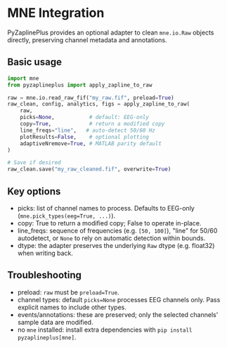 # MNE Integration

PyZaplinePlus provides an optional adapter to clean `mne.io.Raw` objects directly, preserving channel metadata and annotations.

Basic usage
-----------

```python
import mne
from pyzaplineplus import apply_zapline_to_raw

raw = mne.io.read_raw_fif("my_raw.fif", preload=True)
raw_clean, config, analytics, figs = apply_zapline_to_raw(
    raw,
    picks=None,           # default: EEG-only
    copy=True,            # return a modified copy
    line_freqs="line",   # auto-detect 50/60 Hz
    plotResults=False,    # optional plotting
    adaptiveNremove=True, # MATLAB parity default
)

# Save if desired
raw_clean.save("my_raw_cleaned.fif", overwrite=True)
```

Key options
-----------

- picks: list of channel names to process. Defaults to EEG-only (`mne.pick_types(eeg=True, ...)`).
- copy: True to return a modified copy; False to operate in-place.
- line_freqs: sequence of frequencies (e.g. `[50, 100]`), "line" for 50/60 autodetect, or `None` to rely on automatic detection within bounds.
- dtype: the adapter preserves the underlying `Raw` dtype (e.g. float32) when writing back.

Troubleshooting
---------------

- preload: `raw` must be `preload=True`.
- channel types: default `picks=None` processes EEG channels only. Pass explicit names to include other types.
- events/annotations: these are preserved; only the selected channels’ sample data are modified.
- no `mne` installed: install extra dependencies with `pip install pyzaplineplus[mne]`.

